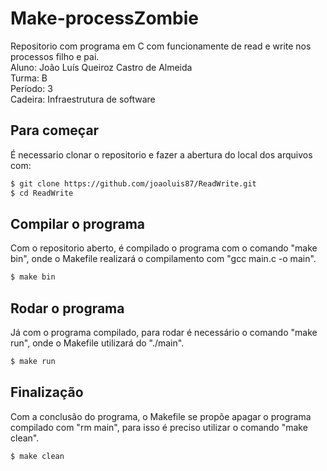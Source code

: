 # Make-processZombie
Repositorio com programa em C com funcionamente de read e write nos processos filho e pai.   
Aluno: João Luís Queiroz Castro de Almeida  
Turma: B  
Período: 3  
Cadeira: Infraestrutura de software  

## Para começar   

É necessario clonar o repositorio e fazer a abertura do local dos arquivos com:   

```bash
$ git clone https://github.com/joaoluis87/ReadWrite.git
$ cd ReadWrite
```

## Compilar o programa   

Com o repositorio aberto, é compilado o programa com o comando "make bin", onde o Makefile realizará o compilamento com "gcc main.c -o main".   

```bash
$ make bin
```

## Rodar o programa   

Já  com o programa compilado, para rodar é necessário o comando "make run", onde o Makefile utilizará do "./main".  

```bash
$ make run
```

## Finalização   

Com a conclusão do programa, o Makefile se propõe apagar o programa compilado com "rm main", para isso é preciso utilizar o comando "make clean".  

```bash
$ make clean
```